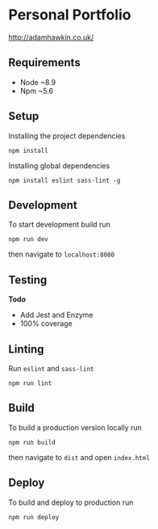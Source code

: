 # Personal Portfolio

http://adamhawkin.co.uk/

## Requirements
- Node ~8.9
- Npm ~5.6

## Setup
Installing the project dependencies

    npm install

Installing global dependencies

    npm install eslint sass-lint -g

## Development  
To start development build run

    npm run dev

then navigate to `localhost:8080`

## Testing
**Todo**
- Add Jest and Enzyme
- 100% coverage

## Linting
Run `eslint` and `sass-lint`

    npm run lint

## Build
To build a production version locally run

    npm run build

then navigate to `dist` and open `index.html`

## Deploy
To build and deploy to production run

    npm run deploy
